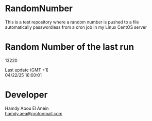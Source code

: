 # RandomNumber    
This is a test repository where a random number is pushed to a file automatically passwordless from a cron job in my Linux CentOS server    
# Random Number of the last run   
13220
      
Last update (GMT +1)    
04/22/25 16:00:01
# Developer    
Hamdy Abou El Anein   
hamdy.aea@protonmail.com
